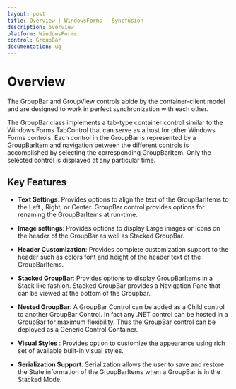 ```yaml
---
layout: post
title: Overview | WindowsForms | Syncfusion
description: overview
platform: WindowsForms
control: GroupBar
documentation: ug
---
```

# Overview

The GroupBar and GroupView controls abide by the container-client model and are designed to work in perfect synchronization with each other.

The GroupBar class implements a tab-type container control similar to the Windows Forms TabControl that can serve as a host for other Windows Forms controls. Each control in the GroupBar is represented by a GroupBarItem and navigation between the different controls is accomplished by selecting the corresponding GroupBarItem. Only the selected control is displayed at any particular time.

## Key Features

* **Text Settings**: Provides options to align the text of the GroupBarItems to the Left , Right, or Center. GroupBar control provides options for renaming the GroupBarItems at run-time. 

* **Image settings**: Provides options to display Large images or Icons on the header of the GroupBar as well as Stacked GroupBar.

* **Header Customization**: Provides complete customization support to the header such as colors font and height of the header text of the GroupBarItems.

* **Stacked GroupBar**: Provides options to display GroupBarItems in a Stack like fashion. Stacked GroupBar provides a Navigation Pane that can be viewed at the bottom of the Groupbar.

* **Nested GroupBar**: A GroupBar Control can be added as a Child control to another GroupBar Control. In fact any .NET control can be hosted in a GroupBar for maximum flexibility. Thus the GroupBar control can be deployed as a Generic Control Container.

* **Visual Styles** : Provides option to customize the appearance using rich set of available built-in visual styles.

* **Serialization Support**: Serialization allows the user to save and restore the State information of the GroupBarItems when a GroupBar is in the Stacked Mode.


